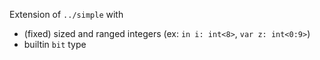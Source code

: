 Extension of `../simple` with
- (fixed) sized and ranged integers (ex: `in i: int<8>`, `var z: int<0:9>`) 
- builtin `bit` type
